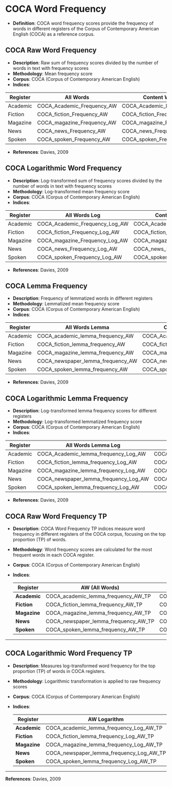 # COCA Word Frequency

- **Definition**: COCA word frequency scores provide the frequency of words in different registers of the Corpus of Contemporary American English (COCA) as a reference corpus.

## COCA Raw Word Frequency

- **Description**: Raw sum of frequency scores divided by the number of words in text with frequency scores
- **Methodology**: Mean frequency score
- **Corpus**: COCA (Corpus of Contemporary American English)
- **Indices**:

| Register    | All Words                           | Content Words                      | Function Words                      |
|------------|---------------------------------|---------------------------------|----------------------------------|
| Academic   | COCA_Academic_Frequency_AW     | COCA_Academic_Frequency_CW     | COCA_Academic_Frequency_FW     |
| Fiction    | COCA_fiction_Frequency_AW      | COCA_fiction_Frequency_CW      | COCA_fiction_Frequency_FW      |
| Magazine   | COCA_magazine_Frequency_AW     | COCA_magazine_Frequency_CW     | COCA_magazine_Frequency_FW     |
| News       | COCA_news_Frequency_AW         | COCA_news_Frequency_CW         | COCA_news_Frequency_FW         |
| Spoken     | COCA_spoken_Frequency_AW       | COCA_spoken_Frequency_CW       | COCA_spoken_Frequency_FW       |

- **References**: Davies, 2009

## COCA Logarithmic Word Frequency

- **Description**: Log-transformed sum of frequency scores divided by the number of words in text with frequency scores
- **Methodology**: Log-transformed mean frequency score
- **Corpus**: COCA (Corpus of Contemporary American English)
- **Indices**:

| Register    | All Words Log                     | Content Words Log                 | Function Words Log                 |
|------------|--------------------------------|--------------------------------|--------------------------------|
| Academic   | COCA_Academic_Frequency_Log_AW | COCA_Academic_Frequency_Log_CW | COCA_Academic_Frequency_Log_FW |
| Fiction    | COCA_fiction_Frequency_Log_AW  | COCA_fiction_Frequency_Log_CW  | COCA_fiction_Frequency_Log_FW  |
| Magazine   | COCA_magazine_Frequency_Log_AW | COCA_magazine_Frequency_Log_CW | COCA_magazine_Frequency_Log_FW |
| News       | COCA_news_Frequency_Log_AW     | COCA_news_Frequency_Log_CW     | COCA_news_Frequency_Log_FW     |
| Spoken     | COCA_spoken_Frequency_Log_AW   | COCA_spoken_Frequency_Log_CW   | COCA_spoken_Frequency_Log_FW   |

- **References**: Davies, 2009

## COCA Lemma Frequency

- **Description**: Frequency of lemmatized words in different registers
- **Methodology**: Lemmatized mean frequency score
- **Corpus**: COCA (Corpus of Contemporary American English)
- **Indices**:

| Register    | All Words Lemma                   | Content Words Lemma                | Function Words Lemma                |
|------------|--------------------------------|--------------------------------|--------------------------------|
| Academic   | COCA_academic_lemma_frequency_AW   | COCA_Academic_lemma_frequency_CW    | COCA_Academic_lemma_frequency_FW    |
| Fiction    | COCA_fiction_lemma_frequency_AW     | COCA_fiction_lemma_frequency_CW     | COCA_fiction_Lemma_Freq_FW     |
| Magazine   | COCA_magazine_lemma_frequency_AW    | COCA_magazine_lemma_frequency_CW    | COCA_magazine_lemma_frequency_FW    |
| News       | COCA_newspaper_lemma_frequency_AW        | COCA_newspaper_lemma_frequency_CW        | COCA_newspaper_lemma_frequency_FW        |
| Spoken     | COCA_spoken_lemma_frequency_AW      | COCA_spoken_lemma_frequency_CW      | COCA_spoken_lemma_frequency_FW      |

- **References**: Davies, 2009

## COCA Logarithmic Lemma Frequency

- **Description**: Log-transformed lemma frequency scores for different registers
- **Methodology**: Log-transformed lemmatized frequency score
- **Corpus**: COCA (Corpus of Contemporary American English)
- **Indices**:

| Register    | All Words Lemma Log               | Content Words Lemma Log            | Function Words Lemma Log            |
|------------|--------------------------------|--------------------------------|--------------------------------|
| Academic   | COCA_Academic_lemma_frequency_Log_AW | COCA_Academic_lemma_frequency_Log_CW | COCA_Academic_lemma_frequency_Log_FW |
| Fiction    | COCA_fiction_lemma_frequency_Log_AW  | COCA_fiction_lemma_frequency_Log_CW  | COCA_fiction_lemma_frequency_Log_FW  |
| Magazine   | COCA_magazine_lemma_frequency_Log_AW | COCA_magazine_lemma_frequency_Log_CW | COCA_magazine_lemma_frequency_Log_FW |
| News       | COCA_newspaper_lemma_frequency_Log_AW     | COCA_nnewspaper_lemma_frequency_Log_CW     | COCA_newspaper_lemma_frequency_Log_FW     |
| Spoken     | COCA_spoken_lemma_frequency_Log_AW   | COCA_spoken_lemma_frequency_Log_CW   | COCA_spoken_lemma_frequency_Log_FW   |

- **References**: Davies, 2009



## COCA Raw Word Frequency TP

- **Description**: COCA Word Frequency TP indices measure word frequency in different registers of the COCA corpus, focusing on the top proportion (TP) of words.

- **Methodology**: Word frequency scores are calculated for the most frequent words in each COCA register.

- **Corpus**: COCA (Corpus of Contemporary American English)

- **Indices**:

  | Register   | AW (All Words) | CW (Content Words) | FW (Function Words) |
  |------------|-------------------------------|-------------------------------|-------------------------------|
  | **Academic**  | COCA_academic_lemma_frequency_AW_TP | COCA_academic_lemma_frequency_CW_TP | COCA_academic_lemma_frequency_FW_TP |
  | **Fiction**   | COCA_fiction_lemma_frequency_AW_TP | COCA_fiction_lemma_frequency_CW_TP | COCA_fiction_lemma_frequency_FW_TP |
  | **Magazine**  | COCA_magazine_lemma_frequency_AW_TP | COCA_magazine_lemma_frequency_CW_TP | COCA_magazine_lemma_frequency_FW_TP |
  | **News**      | COCA_newspaper_lemma_frequency_AW_TP | COCA_newspaper_lemma_frequency_CW_TP | COCA_newspaper_lemma_frequency_FW_TP |
  | **Spoken**    | COCA_spoken_lemma_frequency_AW_TP | COCA_spoken_lemma_frequency_CW_TP | COCA_spoken_lemma_frequency_FW_TP |

---

## COCA Logarithmic Word Frequency TP

- **Description**: Measures log-transformed word frequency for the top proportion (TP) of words in COCA registers.

- **Methodology**: Logarithmic transformation is applied to raw frequency scores

- **Corpus**: COCA (Corpus of Contemporary American English)

- **Indices**:

  | Register   | AW Logarithm | CW Logarithm | FW Logarithm |
  |------------|-------------------------------|-------------------------------|-------------------------------|
  | **Academic**  | COCA_academic_lemma_frequency_Log_AW_TP | COCA_academic_lemma_frequency_Log_CW_TP | COCA_academic_lemma_frequency_Log_FW_TP |
  | **Fiction**   | COCA_fiction_lemma_frequency_Log_AW_TP | COCA_fiction_lemma_frequency_Log_CW_TP | COCA_fiction_lemma_frequency_Log_FW_TP |
  | **Magazine**  | COCA_magazine_lemma_frequency_Log_AW_TP | COCA_magazine_lemma_frequency_Log_CW_TP | COCA_magazine_lemma_frequency_Log_FW_TP |
  | **News**      | COCA_newspaper_lemma_frequency_Log_AW_TP | COCA_newspaper_lemma_frequency_Log_CW_TP | COCA_newspaper_lemma_frequency_Log_FW_TP |
  | **Spoken**    | COCA_spoken_lemma_frequency_Log_AW_TP | COCA_spoken_lemma_frequency_Log_CW_TP | COCA_spoken_lemma_frequency_Log_FW_TP |

---

**References**: Davies, 2009



